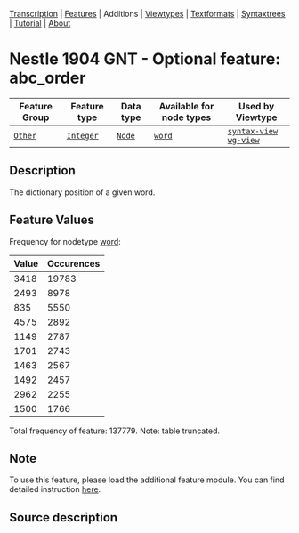 <a name="start"></a>
<div class="hidden-content"><a href="../transcription.md">Transcription</a> | <a href="../features/README.md#start">Features</a> | Additions | <a href="../viewtypes.md#start">Viewtypes</a> | <a href="../textformats.md#start">Textformats</a> |  <a href="../syntaxtrees.md#start">Syntaxtrees</a> | <a href="../tutorial/README.md#start">Tutorial</a>  | <a href="../about.md#start">About</a></div>

# Nestle 1904 GNT - Optional feature: abc_order

Feature Group | Feature type |Data type |Available for node types | Used by Viewtype 
---|---|---|---|---
[`Other`](featuresbyfeaturegroup.md#other)|[`Integer`](featuresbydatatype.md#integer)|[`Node`](featuresbynodetype.md#node)| [`word`](featuresbynodetype.md#word) |[`syntax-view`](../syntax-view.md#start) [`wg-view`](../wg-view.md#start) 

## Description

The dictionary position of a given word.

## Feature Values

Frequency for nodetype [word](featuresbynodetype.md#word):

Value|Occurences
---|---
3418|19783
2493|8978
835|5550
4575|2892
1149|2787
1701|2743
1463|2567
1492|2457
2962|2255
1500|1766

Total frequency of feature: 137779. Note: table truncated.

## Note

To use this feature, please load the additional feature module. You can find detailed instruction  [here](README.md#adding-the-features).

## Source description